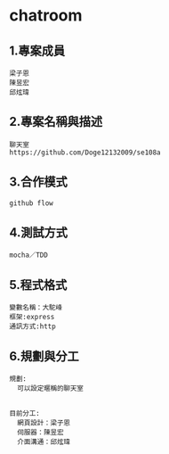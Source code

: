 # chatroom

## 1.專案成員
```
梁子恩
陳昱宏
邱炫瑋
```
## 2.專案名稱與描述
```
聊天室
https://github.com/Doge12132009/se108a
```
## 3.合作模式
```
github flow
```
## 4.測試方式 
```
mocha／TDD
```
## 5.程式格式
```
變數名稱：大駝峰
框架:express
通訊方式:http
```
## 6.規劃與分工
```
規劃:
  可以設定暱稱的聊天室
  

目前分工:
  網頁設計：梁子恩
  伺服器：陳昱宏
  介面溝通：邱炫瑋
